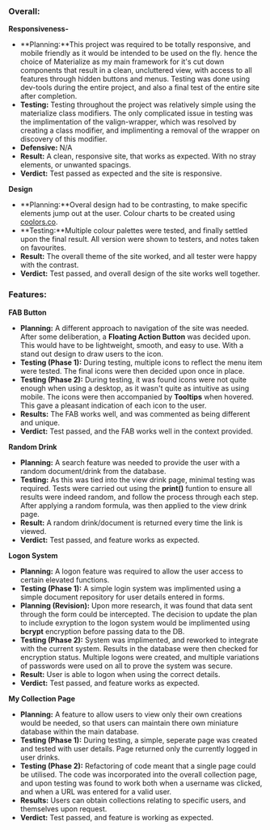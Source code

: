 ### Overall:

**Responsiveness-**

 - **Planning:**This project was required to be totally responsive, and mobile friendly as it would be intended to be used on the fly. hence the choice of Materialize as my main framework for it's cut down components that result in a clean, uncluttered view, with access to all features through hidden buttons and menus. Testing was done using dev-tools during the entire project, and also a final test of the entire site after completion.
 - **Testing:** Testing throughout the project was relatively simple using the materialize class modifiers. The only complicated issue in testing was the implimentation of the valign-wrapper, which was resolved by creating a class modifier, and implimenting a removal of the wrapper on discovery of this modifier.
 - **Defensive:** N/A
 - **Result:** A clean, responsive site, that works as expected. With no stray elements, or unwanted spacings.
 - **Verdict:** Test passed as expected and the site is responsive.

**Design**
 - **Planning:**Overal design had to be contrasting, to make specific elements jump out at the user. Colour charts to be created using [coolors.co](https://coolors.co/).
 - **Testing:**Multiple colour palettes were tested, and finally settled upon the final result. All version were shown to testers, and notes taken on favourites.
- **Result:** The overall theme of the site worked, and all tester were happy with the contrast.
- **Verdict:** Test passed, and overall design of the site works well together.

### Features:

**FAB Button**
 - **Planning:** A different approach to navigation of the site was needed. After some deliberation, a **Floating Action Button** was decided upon. This would have to be lightweight, smooth, and easy to use. With a stand out design to draw users to the icon.
 - **Testing (Phase 1):** During testing, multiple icons to reflect the menu item were tested. The final icons were then decided upon once in place.
 - **Testing (Phase 2):** During testing, it was found icons were not quite enough when using a desktop, as it wasn't quite as intuitive as using mobile. The icons were then accompanied by **Tooltips** when hovered. This gave a pleasant indication of each icon to the user. 
 - **Results:** The FAB works well, and was commented as being different and unique.
 - **Verdict:** Test passed, and the FAB works well in the context provided.

**Random Drink**
 - **Planning:** A search feature was needed to provide the user with a random document/drink from the database.
 - **Testing:** As this was tied into the view drink page, minimal testing was required. Tests were carried out using the **print()** funtion to ensure all results were indeed random, and follow the process through each step. After applying a random formula, was then applied to the view drink page. 
  - **Result:** A random drink/document is returned every time the link is viewed.
  - **Verdict:** Test passed, and feature works as expected.

**Logon System**
  - **Planning:** A logon feature was required to allow the user access to certain elevated functions.
  - **Testing (Phase 1):** A simple login system was implimented using a simple document repository for user details entered in forms.
  - **Planning (Revision):** Upon more research, it was found that data sent through the form could be intercepted. The decision to update the plan to include exryption to the logon system would be implimented using **bcrypt** encryption before passing data to the DB.
  - **Testing (Phase 2):** System was implimented, and reworked to integrate with the current system. Results in the database were then checked for encryption status. Multiple logons were created, and multiple variations of passwords were used on all to prove the system was secure.
  - **Result:** User is able to logon when using the correct details.
  - **Verdict:** Test passed, and feature works as expected.

**My Collection Page**
  - **Planning:** A feature to allow users to view only their own creations would be needed, so that users can maintain there own miniature database within the main database.
  - **Testing (Phase 1):** During testing, a simple, seperate page was created and tested with user details. Page returned only the currently logged in user drinks.
  - **Testing (Phase 2):** Refactoring of code meant that a single page could be utilised. The code was incorporated into the overall collection page, and upon testing was found to work both when a username was clicked, and when a URL was entered for a valid user.
  - **Results:** Users can obtain collections relating to specific users, and themselves upon request.
  - **Verdict:** Test passed, and feature is working as expected.